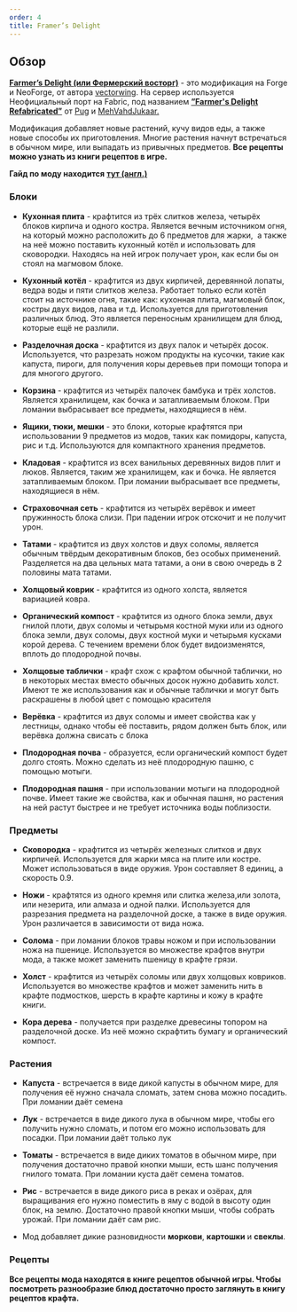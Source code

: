 ```yaml
---
order: 4
title: Framer’s Delight
---
```


## Обзор

[**Farmer’s Delight (или Фермерский восторг)**](https://modrinth.com/mod/farmers-delight) - это модификация на Forge и NeoForge, от автора [vectorwing](https://modrinth.com/user/vectorwing). На сервер используется Неофициальный порт на Fabric, под названием [**”Farmer's Delight Refabricated”**](https://modrinth.com/mod/farmers-delight-refabricated) от [Pug](https://modrinth.com/user/Pug) и [MehVahdJukaar.](https://modrinth.com/user/MehVahdJukaar)

Модификация добавляет новые растений, кучу видов еды, а также новые способы их приготовления. Многие растения начнут встречаться в обычном мире, или выпадать из привычных предметов. **Все рецепты можно узнать из книги рецептов в игре.** 

**Гайд по моду находится** [**тут (англ.)**](https://github.com/vectorwing/FarmersDelight/wiki/Getting-Started)

### Блоки

-  **Кухонная плита** - крафтится из трёх слитков железа, четырёх блоков кирпича и одного костра. Является вечным источником огня, на который можно расположить до 6 предметов для жарки,  а также на неё можно поставить кухонный котёл и использовать для сковородки. Находясь на ней игрок получает урон, как если бы он стоял на магмовом блоке.

-  **Кухонный котёл** - крафтится из двух кирпичей, деревянной лопаты, ведра воды и пяти слитков железа. Работает только если котёл стоит на источнике огня, такие как: кухонная плита, магмовый блок, костры двух видов, лава и т.д. Используется для приготовления различных блюд. Это является переносным хранилищем для блюд, которые ещё не разлили.

-  **Разделочная доска** - крафтится из двух палок и четырёх досок. Используется, что разрезать ножом продукты на кусочки, такие как капуста, пироги, для получения коры деревьев при помощи топора и для многого другого.

-  **Корзина** - крафтится из четырёх палочек бамбука и трёх холстов. Является хранилищем, как бочка и затапливаемым блоком. При ломании выбрасывает все предметы, находящиеся в нём.

-  **Ящики, тюки, мешки** - это блоки, которые крафтятся при использовании 9 предметов из модов, таких как помидоры, капуста, рис и т.д. Используются для компактного хранения предметов.

-  **Кладовая** - крафтится из всех ванильных деревянных видов плит и люков. Является, таким же хранилищем, как и бочка. Не является затапливаемым блоком. При ломании выбрасывает все предметы, находящиеся в нём.

-  **Страховочная сеть** - крафтится из четырёх верёвок и имеет пружинность блока слизи. При падении игрок отскочит и не получит урон.

-  **Татами** \- крафтится из двух холстов и двух соломы, является обычным твёрдым декоративным блоков, без особых применений. Разделяется на два цельных мата татами, а они в свою очередь в 2 половины мата татами.

-  **Холщовый коврик** - крафтится из одного холста, является вариацией ковра.

-  **Органический компост** - крафтится из одного блока земли, двух гнилой плоти, двух соломы и четырьмя костной муки или из одного блока земли, двух соломы, двух костной муки и четырьмя кусками корой дерева. С течением времени блок будет видоизменятся, вплоть до плодородной почвы.

-  **Холщовые таблички** - крафт схож с крафтом обычной таблички, но в некоторых местах вместо обычных досок нужно добавить холст. Имеют те же использования как и обычные таблички и могут быть раскрашены в любой цвет с помощью красителя

-  **Верёвка** - крафтится из двух соломы и имеет свойства как у лестницы, однако чтобы её поставить, рядом должен быть блок, или верёвка должна свисать с блока

-  **Плодородная почва** - образуется, если органический компост будет долго стоять. Можно сделать из неё плодородную пашню, с помощью мотыги.

-  **Плодородная пашня** - при использовании мотыги на плодородной почве. Имеет такие же свойства, как и обычная пашня, но растения на ней растут быстрее и не требует источника воды поблизости.

### Предметы

-  **Сковородка** \- крафтится из четырёх железных слитков и двух кирпичей. Используется для жарки мяса на плите или костре. Может использоваться в виде оружия. Урон составляет 8 единиц, а скорость 0.9. 

-  **Ножи** \- крафтятся из одного кремня или слитка железа,или золота, или незерита, или алмаза и одной палки. Используется для разрезания предмета на разделочной доске, а также в виде оружия. Урон различается в зависимости от вида ножа.

-  **Солома** \- при ломании блоков травы ножом и при использовании ножа на пшенице. Используется во множестве крафтов внутри мода, а также может заменить пшеницу в крафте грязи.

-  **Холст** - крафтится из четырёх соломы или двух холщовых ковриков. Используется во множестве крафтов и может заменить нить в крафте подмостков, шерсть в крафте картины и кожу в крафте книги.

-  **Кора дерева** - получается при разделке древесины топором на разделочной доске. Из неё можно скрафтить бумагу и органический компост.

### Растения

-  **Капуста** - встречается в виде дикой капусты в обычном мире, для получения её нужно сначала сломать, затем снова можно посадить. При ломании даёт семена

-  **Лук** - встречается в виде дикого лука в обычном мире, чтобы его получить нужно сломать, и потом его можно использовать для посадки. При ломании даёт только лук

-  **Томаты** - встречается в виде диких томатов в обычном мире, при получения достаточно правой кнопки мыши, есть шанс получения гнилого томата. При ломании куста даёт семена томатов. 

-  **Рис** - встречается в виде дикого риса в реках и озёрах, для выращивания его нужно поместить в яму с водой в высоту один блок, на землю. Достаточно правой кнопки мыши, чтобы собрать урожай. При ломании даёт сам рис.

-  Мод добавляет дикие разновидности **моркови**, **картошки** и **свеклы**.

### Рецепты

**Все рецепты мода находятся в книге рецептов обычной игры. Чтобы посмотреть разнообразие блюд достаточно просто заглянуть в книгу рецептов крафта.**
